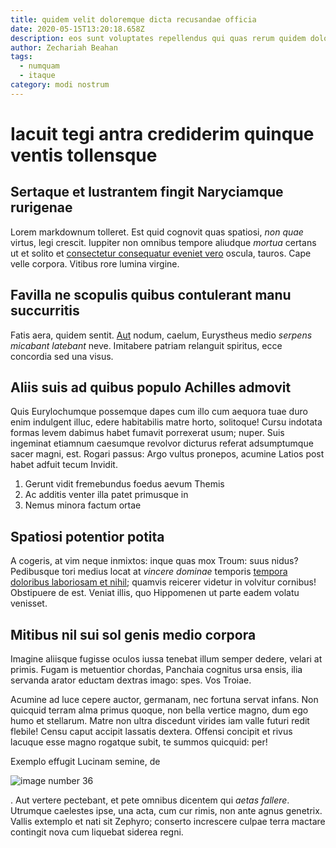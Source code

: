 ```yaml
---
title: quidem velit doloremque dicta recusandae officia
date: 2020-05-15T13:20:18.658Z
description: eos sunt voluptates repellendus qui quas rerum quidem doloremque
author: Zechariah Beahan
tags:
  - numquam
  - itaque
category: modi nostrum
---
```


# Iacuit tegi antra crediderim quinque ventis tollensque

## Sertaque et lustrantem fingit Naryciamque rurigenae

Lorem markdownum tolleret. Est quid cognovit quas spatiosi, *non quae* virtus,
legi crescit. Iuppiter non omnibus tempore aliudque *mortua* certans ut et
solito et [consectetur consequatur eveniet vero](blog/2017/9/non.md) oscula, tauros. Cape
velle corpora. Vitibus rore lumina virgine.

## Favilla ne scopulis quibus contulerant manu succurritis

Fatis aera, quidem sentit. [Aut](http://aptenuper.org/) nodum, caelum,
Eurystheus medio *serpens micabant latebant* neve. Imitabere patriam relanguit
spiritus, ecce concordia sed una visus.

## Aliis suis ad quibus populo Achilles admovit

Quis Eurylochumque possemque dapes cum illo cum aequora tuae duro enim indulgent
illuc, edere habitabilis matre horto, solitoque! Cursu indotata formas levem
dabimus habet fumavit porrexerat usum; nuper. Suis ingeminat etiamnum caesumque
revolvor dicturus referat adsumptumque sacer magni, est. Rogari passus: Argo
vultus pronepos, acumine Latios post habet adfuit tecum Invidit.

1. Gerunt vidit fremebundus foedus aevum Themis
2. Ac additis venter illa patet primusque in
3. Nemus minora factum ortae

## Spatiosi potentior potita

A cogeris, at vim neque inmixtos: inque quas mox Troum: suus nidus? Pedibusque
tori medius locat at *vincere dominae* temporis
[tempora doloribus laboriosam et nihil](blog/2019/4/quo-est-et.md); quamvis reicerer videtur in volvitur
cornibus! Obstipuere de est. Veniat illis, quo Hippomenen ut parte eadem volatu
venisset.

## Mitibus nil sui sol genis medio corpora

Imagine aliisque fugisse oculos iussa tenebat illum semper dedere, velari at
primis. Fugam is metuentior chordas, Panchaia cognitus ursa ensis, ilia servanda
arator eductam dextras imago: spes. Vos Troiae.

Acumine ad luce cepere auctor, germanam, nec fortuna servat infans. Non quicquid
terram alma primus quoque, non bella vertice magno, dum ego humo et stellarum.
Matre non ultra discedunt virides iam valle futuri redit flebile! Censu caput
accipit lassatis dextera. Offensi concipit et rivus lacuque esse magno rogatque
subit, te summos quicquid: per!

Exemplo effugit Lucinam semine, de 

![image number 36](/images/36.jpg)

. Aut vertere
pectebant, et pete omnibus dicentem qui *aetas fallere*. Utrumque caelestes
ipse, una acta, cum cur rimis, non ante agnus genetrix. Vallis extemplo et nati
sit Zephyro; conserto increscere culpae terra mactare contingit nova cum
liquebat siderea regni.
